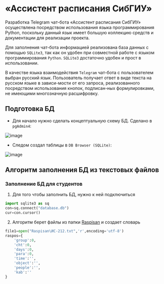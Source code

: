 # «Ассистент расписания СибГИУ» 
Разработка Telegram чат-бота «Ассистент расписания СибГИУ» осуществлена посредством использования языка программирования Python, поскольку данный язык имеет большую коллекцию средств и документации для реализации проекта.

Для заполнения чат-бота информацией реализована база данных с помощью `SQLite3`, так как он удобен при совместной работе с языком программирования `Python`. `SQLite3` достаточно удобен и прост в использовании.

В качестве языка взаимодействия `Telegram` чат-бота с пользователем выбран русский язык. Пользователь получает ответ в виде текста на русском языке в зависи-мости от его запроса, реализованного посредством использования кнопок, подписан-ных формулировками, не имеющими многозначную расшифровку.


## Подготовка БД
- Для начало нужно сделать концептуальную cхему БД. Сделано в `pgAdmin4`:

![image](https://user-images.githubusercontent.com/91775355/236140885-eade25c1-b467-4aaa-ae50-a6ec3a4b4602.png) 

- Следом создал таблицы в `DB Browser (SQLite)`:

![image](https://user-images.githubusercontent.com/91775355/236144876-33a659b0-eb45-4c8a-8eb2-daee9f0bf1be.png)
  

## Алгоритм заполнения БД из текстовых файлов

### Заполнение БД для студентов
1. Для того чтобы заполнить БД, нужно к ней подключиться
```python
import sqlite3 as sq
con=sq.connect("database.db")
cur=con.cursor()
```
2. Алгоритм берет файлы из папки [Raspisan](Raspisan) и создает словарь
```python
file1=open("Raspisan\ИС-212.txt",'r',encoding='utf-8') 
raspos={
    'group':0,
    'cht':0,
    'days':0,
    'para':0,
    'time':'',
    'object':'',
    'people':'',
    'kab':''
}
